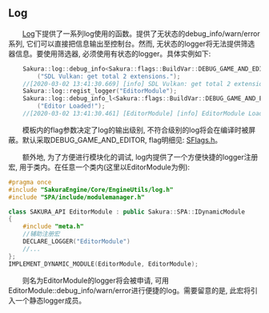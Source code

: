 <!--
 * @Author: your name
 * @Date: 2020-03-04 08:11:43
 * @LastEditTime: 2020-03-04 08:22:04
 * @LastEditors: your name
 * @Description: In User Settings Edit
 * @FilePath: \docs\StaticBuilds\Core\Log.md
 -->
## Log
&emsp;&emsp;[Log](./EngineUtils/log.h)下提供了一系列log使用的函数。提供了无状态的debug_info/warn/error系列, 它们可以直接把信息输出至控制台。然而, 无状态的logger将无法提供筛选器信息。要使用筛选器, 必须使用有状态的logger。具体实例如下:
    
```cpp
    Sakura::log::debug_info<Sakura::flags::BuildVar::DEBUG_GAME_AND_EDITOR>
        ("SDL Vulkan: get total 2 extensions.");
    //[2020-03-02 13:41:30.669] [info] SDL Vulkan: get total 2 extensions.
    Sakura::log::regist_logger("EditorModule");
    Sakura::log::debug_info_l<Sakura::flags::BuildVar::DEBUG_GAME_AND_EDITOR>
        ("Editor Loaded!");
    //[2020-03-02 13:41:30.461] [EditorModule] [info] EditorModule Loaded!   
```
&emsp;&emsp;模板内的flag参数决定了log的输出级别, 不符合级别的log将会在编译时被屏蔽。默认采取DEBUG_GAME_AND_EDITOR, flag明细见: [SFlags.h](./Flags.md)。

&emsp;&emsp;额外地, 为了方便进行模块化的调试, log内提供了一个方便快捷的logger注册宏, 用于类内。在任意一个类内(这里以EditorModule为例):
```cpp
#pragma once
#include "SakuraEngine/Core/EngineUtils/log.h"
#include "SPA/include/modulemanager.h"

class SAKURA_API EditorModule : public Sakura::SPA::IDynamicModule
{
	#include "meta.h"
    //辅助注册宏
	DECLARE_LOGGER("EditorModule")
	//...
};
IMPLEMENT_DYNAMIC_MODULE(EditorModule, EditorModule);
```
&emsp;&emsp;则名为EditorModule的logger将会被申请, 可用EditorModule::debug_info/warn/error进行便捷的log。需要留意的是, 此宏将引入一个静态logger成员。